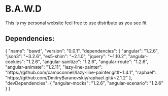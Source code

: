 <h1>B.A.W.D</h1>
<p>This is my personal website feel free to use distribute as you see fit</p>
<h2>Dependencies:</h2>
{
  "name": "bawd",
  "version": "0.0.1",
  "dependencies": {
    "angular": "1.2.6",
    "json3": "~3.2.6",
    "es5-shim": "~2.1.0",
    "jquery": "~1.10.2",
    "angular-cookies": "1.2.6",
    "angular-sanitize": "1.2.6",
    "angular-route": "1.2.6",
    "angular-animate": "1.2.11",
    "lazy-line-painter": "https://github.com/camoconnell/lazy-line-painter.git#~1.4.1",
    "raphael": "https://github.com/DmitryBaranovskiy/raphael.git#~2.1.2"
  },
  "devDependencies": {
    "angular-mocks": "1.2.6",
    "angular-scenario": "1.2.6"
  }
}

